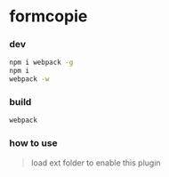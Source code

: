 # formcopie

### dev

```bash
npm i webpack -g
npm i
webpack -w
```

### build

```bash
webpack
```

### how to use

> load ext folder to enable this plugin
